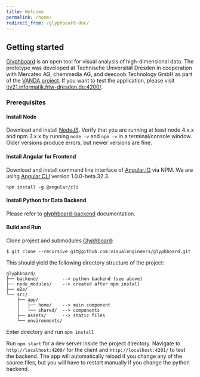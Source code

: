 ```yaml
---
title: Welcome
permalink: /home/
redirect_from: /glyphboard-doc/
---
```


## Getting started

[Glyphboard](https://github.com/visualengineers/glyphboard) is an open tool for visual analysis of high-dimensional data. The prototype was developed at Technische Universität Dresden in cooperation with Mercateo AG, chemmedia AG, and deecoob Technology GmbH as part of the [VANDA project](https://vanda-project.de/). If you want to test the application, please visit [itv21.informatik.htw-dresden.de:4200/](http://itv21.informatik.htw-dresden.de:4200/).

### Prerequisites

#### Install Node 

Download and install [NodeJS](https://nodejs.org/en/download/). Verify that you are running at least node 4.x.x and npm 3.x.x by running `node -v` and `npm -v` in a terminal/console window. Older versions produce errors, but newer versions are fine.

#### Install Angular for Frontend

Download and install command line interface of [Angular.IO](https://angular.io/) via NPM. We are using [Angular CLI](https://github.com/angular/angular-cli) version 1.0.0-beta.32.3.

`npm install -g @angular/cli`

#### Install Python for Data Backend

Please refer to [glyphboard-backend](https://github.com/visualengineers/glyphboard-backend) documentation.

#### Build and Run

Clone project and submodules [Glyphboard](https://github.com/visualengineers/glyphboard):

```
$ git clone --recursive git@github.com:visualengineers/glyphboard.git
```

This should yield the following directory structure of the project:

```
glyphboard/
├── backend/         --> python backend (see above)
├── node_modules/    --> created after npm install
├── e2e/ 
└── src/
    ├── app/
    │   ├── home/    --> main component
    │   └── shared/  --> components
    ├── assets/      --> static files
    └── environments/
```

Enter directory and run `npm install`

Run `npm start` for a dev server inside the project directory. Navigate to `http://localhost:4200/` for the client and `http://localhost:4201/` to test the backend. The app will automatically reload if you change any of the source files, but you will have to restart manually if you change the python backend.
